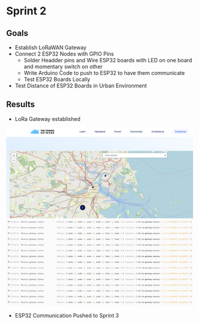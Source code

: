 # Sprint 2

## Goals

- Establish LoRaWAN Gateway
- Connect 2 ESP32 Nodes with GPIO Pins
  - Solder Headder pins and Wire ESP32 boards with LED on one board and momentary switch on other
  - Write Arduino Code to push to ESP32 to have them communicate
  - Test ESP32 Boards Locally
- Test Distance of ESP32 Boards in Urban Environment

## Results

- LoRa Gateway established
<img src="https://github.com/ninjajoe9/EC601-LoRa-IoT/blob/main/sprint2/Gateway-setup.png" alt="Gateway confirmed" width="500"/>
<img src="https://github.com/ninjajoe9/EC601-LoRa-IoT/blob/main/sprint2/Gateway-live-data.png" alt="Live Data" width="500"/>


- ESP32 Communication Pushed to Sprint 3
